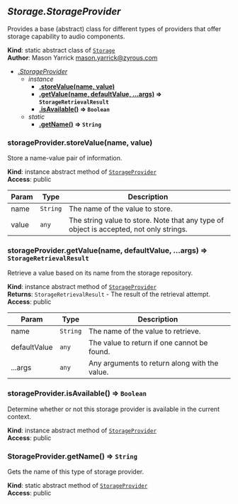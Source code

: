 <a name="ZAmp.Storage.StorageProvider"></a>

## *Storage.StorageProvider*
Provides a base (abstract) class for different types of providers thatoffer storage capability to audio components.

**Kind**: static abstract class of [<code>Storage</code>](#ZAmp.Storage)  
**Author**: Mason Yarrick <mason.yarrick@zyrous.com>  

* *[.StorageProvider](#ZAmp.Storage.StorageProvider)*
    * _instance_
        * **[.storeValue(name, value)](#ZAmp.Storage.StorageProvider+storeValue)**
        * **[.getValue(name, defaultValue, ...args)](#ZAmp.Storage.StorageProvider+getValue) ⇒ <code>StorageRetrievalResult</code>**
        * **[.isAvailable()](#ZAmp.Storage.StorageProvider+isAvailable) ⇒ <code>Boolean</code>**
    * _static_
        * **[.getName()](#ZAmp.Storage.StorageProvider.getName) ⇒ <code>String</code>**

<a name="ZAmp.Storage.StorageProvider+storeValue"></a>

### **storageProvider.storeValue(name, value)**
Store a name-value pair of information.

**Kind**: instance abstract method of [<code>StorageProvider</code>](#ZAmp.Storage.StorageProvider)  
**Access**: public  

| Param | Type | Description |
| --- | --- | --- |
| name | <code>String</code> | The name of the value to store. |
| value | <code>any</code> | The string value to store. Note that any type of object is accepted, not only strings. |

<a name="ZAmp.Storage.StorageProvider+getValue"></a>

### **storageProvider.getValue(name, defaultValue, ...args) ⇒ <code>StorageRetrievalResult</code>**
Retrieve a value based on its name from the storage repository.

**Kind**: instance abstract method of [<code>StorageProvider</code>](#ZAmp.Storage.StorageProvider)  
**Returns**: <code>StorageRetrievalResult</code> - The result of the retrieval attempt.  
**Access**: public  

| Param | Type | Description |
| --- | --- | --- |
| name | <code>String</code> | The name of the value to retrieve. |
| defaultValue | <code>any</code> | The value to return if one cannot be found. |
| ...args | <code>any</code> | Any arguments to return along with the value. |

<a name="ZAmp.Storage.StorageProvider+isAvailable"></a>

### **storageProvider.isAvailable() ⇒ <code>Boolean</code>**
Determine whether or not this storage provider is available in thecurrent context.

**Kind**: instance abstract method of [<code>StorageProvider</code>](#ZAmp.Storage.StorageProvider)  
**Access**: public  
<a name="ZAmp.Storage.StorageProvider.getName"></a>

### **StorageProvider.getName() ⇒ <code>String</code>**
Gets the name of this type of storage provider.

**Kind**: static abstract method of [<code>StorageProvider</code>](#ZAmp.Storage.StorageProvider)  
**Access**: public  

